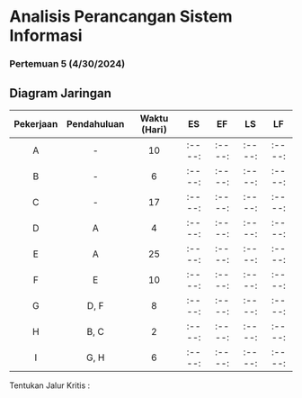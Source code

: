 # Analisis Perancangan Sistem Informasi
### **Pertemuan 5 (4/30/2024)**

## Diagram Jaringan
| Pekerjaan | Pendahuluan | Waktu (Hari) | ES | EF | LS | LF |
| :---: | :----: | :----: | :----: | :----: | :----: | :----: |
| A | - | 10 | :----: | :----: | :----: | :----: |
| B | - | 6 | :----: | :----: | :----: | :----: |
| C | - | 17 | :----: | :----: | :----: | :----: |
| D | A | 4 | :----: | :----: | :----: | :----: |
| E | A | 25 | :----: | :----: | :----: | :----: |
| F | E | 10 | :----: | :----: | :----: | :----: |
| G | D, F | 8 | :----: | :----: | :----: | :----: |
| H | B, C | 2 | :----: | :----: | :----: | :----: |
| I | G, H | 6 | :----: | :----: | :----: | :----: |

Tentukan Jalur Kritis :
